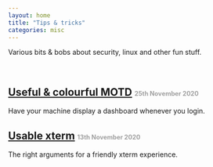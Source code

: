 ```yaml
---
layout: home
title: "Tips & tricks"
categories: misc
---
```


Various bits & bobs about security, linux and other fun stuff.

&nbsp;

## [Useful & colourful MOTD](2020-11-25-useful_motd//index.md) <span style="font-size:60%;color:#a0a0a0">25th November 2020</span>

Have your machine display a dashboard whenever you login.

## [Usable xterm](2020-11-13-usable_xterm/index.md) <span style="font-size:60%;color:#a0a0a0">13th November 2020</span>

The right arguments for a friendly xterm experience.


